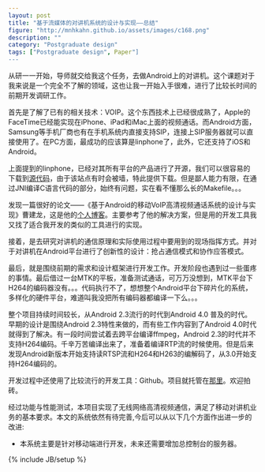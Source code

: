 ```yaml
---
layout: post
title: "基于流媒体的对讲机系统的设计与实现——总结"
figure: "http://mnhkahn.github.io/assets/images/c168.png"
description: ""
category: "Postgraduate design"
tags: ["Postgraduate design", Paper"]
---
```


从研一一开始，导师就交给我这个任务，去做Android上的对讲机。这个课题对于我来说是一个完全不了解的领域，这也让我一开始入手很难，进行了比较长时间的前期开发调研工作。

首先是了解了已有的相关技术：VOIP。这个东西技术上已经很成熟了，Apple的FaceTime已经能实现在iPhone、iPad和iMac上面的视频通话。而Android方面，Samsung等手机厂商也有在手机系统内直接支持SIP，连接上SIP服务器就可以直接使用了。在PC方面，最成功的应该算是linphone了，此外，它还支持了iOS和Android。

上面提到的linphone，已经对其所有平台的产品进行了开源，我们可以很容易的下载到[源代码](http://www.linphone.org/eng/download/git.html)，由于该站点有时会被墙，特此提供下载。但是鄙人能力有限，在通过JNI编译C语言代码的部分，始终有问题，实在看不懂那么长的Makefile。。。

发现一篇很好的论文——《基于Android的移动VoIP高清视频通话系统的设计与实现》曹建龙，这是他的[个人博客](http://blog.csdn.net/cazicaquw/article/details/8650543)。主要参考了他的解决方案，但是用的开发工具我又找了适合我开发的类似的工具进行的实现。

接着，是去研究对讲机的通信原理和实际使用过程中要用到的现场指挥方式。并对于对讲机在Android平台进行了创新性的设计：抢占通信模式和协作应答模式。

最后，就是围绕前期的需求和设计框架进行开发工作。开发阶段也遇到过一些蛋疼的事情。最后借过一台MTK的平板，准备测试通话，可万万没想到，MTK平台下H264的编码器没有。。。代码执行不了，想想整个Android平台下碎片化的系统，多样化的硬件平台，难道叫我没把所有编码器都编译一下么。。。

整个项目持续时间较长，从Android 2.3流行的时代到Android 4.0 普及的时代。早期的设计是围绕Android 2.3特性来做的，而有些工作内容到了Android 4.0时代就得到了解决。有一段时间尝试着去跨平台编译ffmpeg，Android 2.3的时代并不支持H264编码。千辛万苦编译出来了，准备着编译RTP流的时候使用。但是后来发现Android新版本开始支持读RTSP流和H264和H263的编解码了，从3.0开始支持H264编码的。

开发过程中还使用了比较流行的开发工具：Github。项目就托管在[那里](https://github.com/mnhkahn/cInterphone)。欢迎拍砖。

经过功能与性能测试，本项目实现了无线网络高清视频通信，满足了移动对讲机业务的基本要求。本文的系统依然有待完善,今后可以从以下几个方面作出进一步的改进:

+ 本系统主要是针对移动端进行开发，未来还需要增加总控制台的服务器。

{% include JB/setup %}